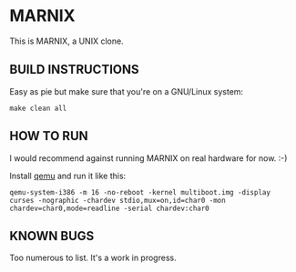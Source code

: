 # MARNIX

This is MARNIX, a UNIX clone.

## BUILD INSTRUCTIONS

Easy as pie but make sure that you're on a GNU/Linux system:

    make clean all

## HOW TO RUN

I would recommend against running MARNIX on real hardware for now. :-)

Install [qemu](https://github.com/qemu/qemu) and run it like this:

    qemu-system-i386 -m 16 -no-reboot -kernel multiboot.img -display curses -nographic -chardev stdio,mux=on,id=char0 -mon chardev=char0,mode=readline -serial chardev:char0

## KNOWN BUGS

Too numerous to list. It's a work in progress.
